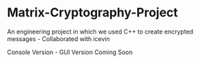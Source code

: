 # Matrix-Cryptography-Project
An engineering project in which we used C++ to create encrypted messages - Collaborated with icevin

Console Version - GUI Version Coming Soon

